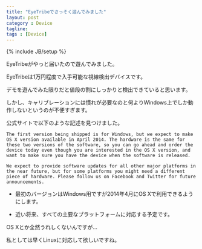 ```yaml
---
title: "EyeTribeでさっそく遊んでみました"
layout: post
category : Device
tagline: 
tags : [Device]
---
```


{% include JB/setup %}

EyeTribeがやっと届いたので遊んでみました。

EyeTribeは1万円程度で入手可能な視線検出デバイスです。

デモを遊んでみた限りだと値段の割にしっかりと検出できていると思います。

しかし、キャリブレーションには慣れが必要なのと何よりWindows上でしか動作しないというのが不便すぎます。

公式サイトで以下のような記述を見つけました。

    The first version being shipped is for Windows, but we expect to make OS X version available in April 2014. The hardware is the same for these two versions of the software, so you can go ahead and order the device today even though you are interested in the OS X version, and want to make sure you have the device when the software is released.

    We expect to provide software updates for all other major platforms in the near future, but for some platforms you might need a different piece of hardware. Please follow us on Facebook and Twitter for future announcements.

* 最初のバージョンはWindows用ですが2014年4月にOS Xで利用できるようにします。

* 近い将来、すべての主要なプラットフォームに対応する予定です。

OS Xとか全然うれしくないんですが…

私としては早くLinuxに対応して欲しいですね。

